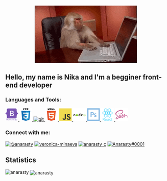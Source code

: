 <!-- [![Header](https://github.com/Anarasty/Anarasty/blob/main/assets/prog-gif1.gif)](https://github.com/Anarasty) -->
<p align="center">
    <img src="assets/prog-gif1.gif"/>
</p>

## Hello, my name is Nika and I'm a begginer front-end developer  


<!-- <h2>Languages ang tools</h2>
<span><img src="https://img.shields.io/badge/JavaScript-000000?style=for-the-badge&logo=javascript"/></span> 
<span><img src="https://img.shields.io/badge/HTML-000000?style=for-the-badge&logo=html5"/></span> 
<span><img src="https://img.shields.io/badge/CSS-000000?style=for-the-badge&logo=css3&logoColor=2965f1"/></span> 
<span><img src="https://img.shields.io/badge/SCSS-000000?style=for-the-badge&logo=sass"/></span> 
<span><img src="https://img.shields.io/badge/PHOTOSHOP 2020-000000?style=for-the-badge&logo=adobephotoshop"/></span> -->
<h3 align="left">Languages and Tools:</h3>
<p align="left"> <a href="https://getbootstrap.com" target="_blank" rel="noreferrer"> <img src="https://raw.githubusercontent.com/devicons/devicon/master/icons/bootstrap/bootstrap-plain-wordmark.svg" alt="bootstrap" width="40" height="40"/> </a> <a href="https://www.w3schools.com/css/" target="_blank" rel="noreferrer"> <img src="https://raw.githubusercontent.com/devicons/devicon/master/icons/css3/css3-original-wordmark.svg" alt="css3" width="40" height="40"/> </a> <a href="https://git-scm.com/" target="_blank" rel="noreferrer"> <img src="https://www.vectorlogo.zone/logos/git-scm/git-scm-icon.svg" alt="git" width="40" height="40"/> </a> <a href="https://www.w3.org/html/" target="_blank" rel="noreferrer"> <img src="https://raw.githubusercontent.com/devicons/devicon/master/icons/html5/html5-original-wordmark.svg" alt="html5" width="40" height="40"/> </a> <a href="https://developer.mozilla.org/en-US/docs/Web/JavaScript" target="_blank" rel="noreferrer"> <img src="https://raw.githubusercontent.com/devicons/devicon/master/icons/javascript/javascript-original.svg" alt="javascript" width="40" height="40"/> </a> <a href="https://nodejs.org" target="_blank" rel="noreferrer"> <img src="https://raw.githubusercontent.com/devicons/devicon/master/icons/nodejs/nodejs-original-wordmark.svg" alt="nodejs" width="40" height="40"/> </a> <a href="https://www.photoshop.com/en" target="_blank" rel="noreferrer"> <img src="https://raw.githubusercontent.com/devicons/devicon/master/icons/photoshop/photoshop-line.svg" alt="photoshop" width="40" height="40"/> </a> <a href="https://reactjs.org/" target="_blank" rel="noreferrer"> <img src="https://raw.githubusercontent.com/devicons/devicon/master/icons/react/react-original-wordmark.svg" alt="react" width="40" height="40"/> </a> <a href="https://sass-lang.com" target="_blank" rel="noreferrer"> <img src="https://raw.githubusercontent.com/devicons/devicon/master/icons/sass/sass-original.svg" alt="sass" width="40" height="40"/> </a> </p>


<!-- <h2>Socials</h2> -->
<!-- &logoColor= -->
<!-- <a href="https://discord.com/users/386851456835125249"><img src="https://img.shields.io/badge/DISCORD-ffffff?style=for-the-badge&logo=discord"/></a>
<a href="https://www.reddit.com/user/Anarasty"><img src="https://img.shields.io/badge/REDDIT-ffffff?style=for-the-badge&logo=reddit"/></a>
<a href="https://steamcommunity.com/id/anarasty/"><img src="https://img.shields.io/badge/Steam-ffffff?style=for-the-badge&logo=steam&logoColor=000000"/></a>
<a href="https://www.linkedin.com/in/veronica-minaeva-91b00b1b6/"><img src="https://img.shields.io/badge/LinkedIN-ffffff?style=for-the-badge&logo=linkedin&logoColor=0A66C2"/></a> -->

<h3 align="left">Connect with me:</h3>
<p align="left">
<a href="https://codepen.io/Anarasty" target="blank"><img align="center" src="https://raw.githubusercontent.com/rahuldkjain/github-profile-readme-generator/master/src/images/icons/Social/codepen.svg" alt="@anarasty" height="30" width="40" /></a>
<a href="https://www.linkedin.com/in/veronica-minaeva-91b00b1b6/" target="blank"><img align="center" src="https://raw.githubusercontent.com/rahuldkjain/github-profile-readme-generator/master/src/images/icons/Social/linked-in-alt.svg" alt="veronica-minaeva" height="30" width="40" /></a>
<a href="https://instagram.com/anarasty_c" target="blank"><img align="center" src="https://raw.githubusercontent.com/rahuldkjain/github-profile-readme-generator/master/src/images/icons/Social/instagram.svg" alt="anarasty_c" height="30" width="40" /></a>
<a href="https://discord.com/users/386851456835125249" target="blank"><img align="center" src="https://raw.githubusercontent.com/rahuldkjain/github-profile-readme-generator/master/src/images/icons/Social/discord.svg" alt="Anarasty#0001" height="30" width="40" /></a>
</p>

## Statistics
<!-- 
[![Anurag's GitHub stats](https://github-readme-stats.vercel.app/api?username=anarasty)](https://github.com/anuraghazra/github-readme-stats)
------------------ -->

<p><img align="left" src="https://github-readme-stats.vercel.app/api/top-langs?username=anarasty&show_icons=true&locale=en&layout=compact" alt="anarasty" /></p>
<p></p>
<p>&nbsp;<img align="center" src="https://github-readme-stats.vercel.app/api?username=anarasty&show_icons=true&locale=en" alt="anarasty" /></p>



